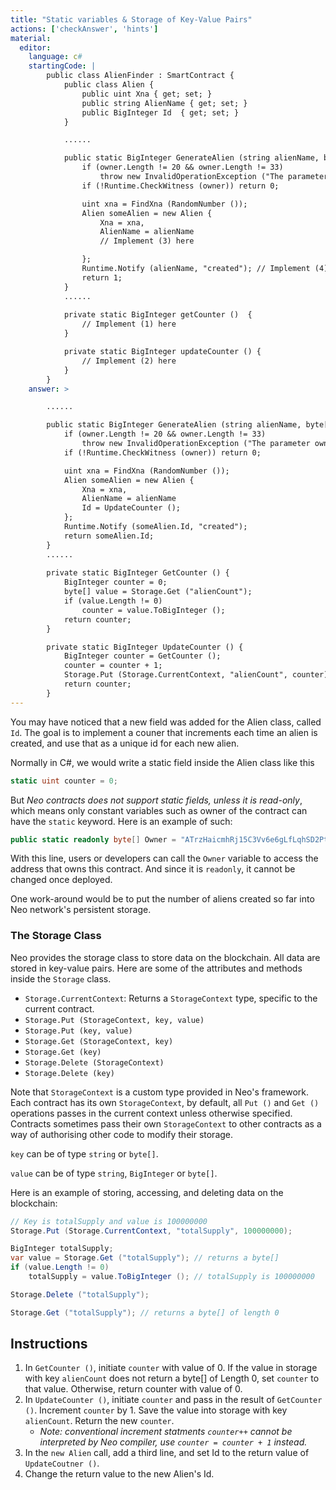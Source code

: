 ```yaml
---
title: "Static variables & Storage of Key-Value Pairs"
actions: ['checkAnswer', 'hints']
material: 
  editor:
    language: c#
    startingCode: |
        public class AlienFinder : SmartContract {
            public class Alien {
                public uint Xna { get; set; }
                public string AlienName { get; set; }
                public BigInteger Id  { get; set; }
            }

            ......

            public static BigInteger GenerateAlien (string alienName, byte[] owner) {
                if (owner.Length != 20 && owner.Length != 33)
                    throw new InvalidOperationException ("The parameter owner should be a 20-byte address or a 33-byte public key");
                if (!Runtime.CheckWitness (owner)) return 0;

                uint xna = FindXna (RandomNumber ()); 
                Alien someAlien = new Alien {
                    Xna = xna, 
                    AlienName = alienName
                    // Implement (3) here

                };
                Runtime.Notify (alienName, "created"); // Implement (4) here
                return 1; 
            }
            ......
            
            private static BigInteger getCounter ()  {
                // Implement (1) here
            }

            private static BigInteger updateCounter () {
                // Implement (2) here
            }
        }
    answer: > 

        ......

        public static BigInteger GenerateAlien (string alienName, byte[] owner) {
            if (owner.Length != 20 && owner.Length != 33)
                throw new InvalidOperationException ("The parameter owner should be a 20-byte address or a 33-byte public key");
            if (!Runtime.CheckWitness (owner)) return 0;

            uint xna = FindXna (RandomNumber ()); 
            Alien someAlien = new Alien {
                Xna = xna, 
                AlienName = alienName
                Id = UpdateCounter (); 
            };
            Runtime.Notify (someAlien.Id, "created");
            return someAlien.Id; 
        }
        ......
            
        private static BigInteger GetCounter () {
            BigInteger counter = 0; 
            byte[] value = Storage.Get ("alienCount"); 
            if (value.Length != 0) 
                counter = value.ToBigInteger ();
            return counter; 
        }

        private static BigInteger UpdateCounter () {
            BigInteger counter = GetCounter (); 
            counter = counter + 1; 
            Storage.Put (Storage.CurrentContext, "alienCount", counter); 
            return counter; 
        }
---
```


You may have noticed that a new field was added for the Alien class, called `Id`. The goal is to implement a couner that increments each time an alien is created, and use that as a unique id for each new alien. 

Normally in C#, we would write a static field inside the Alien class like this
```c#
static uint counter = 0; 
```

But *Neo contracts does not support static fields, unless it is read-only*, which means only constant variables such as owner of the contract can have the `static` keyword. Here is an example of such: 

```c#
public static readonly byte[] Owner = "ATrzHaicmhRj15C3Vv6e6gLfLqhSD2PtTr"; 
```

With this line, users or developers can call the `Owner` variable to access the address that owns this contract. And since it is `readonly`, it cannot be changed once deployed. 

One work-around would be to put the number of aliens created so far into Neo network's persistent storage. 

### The Storage Class

Neo provides the storage class to store data on the blockchain. All data are stored in key-value pairs. Here are some of the attributes and methods inside the `Storage` class. 

- `Storage.CurrentContext`: Returns a `StorageContext` type, specific to the current contract. 
- `Storage.Put (StorageContext, key, value)`
- `Storage.Put (key, value)`
- `Storage.Get (StorageContext, key)`
- `Storage.Get (key)`
- `Storage.Delete (StorageContext)`
- `Storage.Delete (key)`

Note that `StorageContext` is a custom type provided in Neo's framework. Each contract has its own `StorageContext`, by default, all `Put ()` and `Get ()` operations passes in the current context unless otherwise specified. Contracts sometimes pass their own `StorageContext` to other contracts as a way of authorising other code to modify their storage. 

`key` can be of type `string` or `byte[]`. 

`value` can be of type `string`, `BigInteger` or `byte[]`. 

Here is an example of storing, accessing, and deleting data on the blockchain: 

```c#
// Key is totalSupply and value is 100000000
Storage.Put (Storage.CurrentContext, "totalSupply", 100000000);

BigInteger totalSupply; 
var value = Storage.Get ("totalSupply"); // returns a byte[]
if (value.Length != 0)
    totalSupply = value.ToBigInteger (); // totalSupply is 100000000

Storage.Delete ("totalSupply"); 

Storage.Get ("totalSupply"); // returns a byte[] of length 0
```

## Instructions

1. In `GetCounter ()`, initiate `counter` with value of 0. If the value in storage with key `alienCount` does not return a byte[] of Length 0, set `counter` to that value. Otherwise, return counter with value of 0. 
2. In `UpdateCounter ()`, initiate `counter` and pass in the result of `GetCounter ()`. Increment `counter` by 1. Save the value into storage with key `alienCount`. Return the new `counter`. 
    - *Note: conventional increment statments `counter++` cannot be interpreted by Neo compiler, use `counter = counter + 1` instead.*
3. In the `new Alien` call, add a third line, and set Id to the return value of `UpdateCoutner ()`. 
4. Change the return value to the new Alien's Id. 